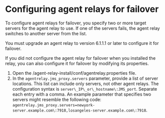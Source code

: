 # Configuring agent relays for failover

To configure agent relays for failover, you specify two or more target servers for the agent relay to use. If one of the servers fails, the agent relay switches to another server from the list.

You must upgrade an agent relay to version 6.1.1.1 or later to configure it for failover.

If you did not configure the agent relay for failover when you installed the relay, you can also configure it for failover by modifying its properties.

1.  Open the /agent-relay-install/conf/agentrelay.properties file. 
2.   In the `agentrelay.jms_proxy.servers` parameter, provide a list of server locations. This list can include only servers, not other agent relays. The configuration syntax is `server\_IP\_or\_hostname\:JMS_port`. Separate each entry with a comma. An example parameter that specifies two servers might resemble the following code: `agentrelay.jms_proxy.servers=newyork-server.example.com\:7918,losangeles-server.example.com\:7918`.

